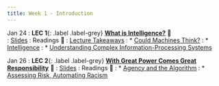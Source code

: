 ```yaml
---
title: Week 1 - Introduction
---
```


Jan 24
: **LEC 1**{: .label .label-grey} **[What is Intelligence?](https://harvard.hosted.panopto.com/Panopto/Pages/Viewer.aspx?id=6709f778-669e-44a8-ac5c-ae270165421c)** 🎥  
        : [Slides](https://canvas.harvard.edu/files/14215632/download?download_frd=1) 
: Readings 📖
        : [Lecture Takeaways](https://canvas.harvard.edu/files/14218488/download?download_frd=1)
: * [Could Machines Think?](https://canvas.harvard.edu/files/14184273/download?download_frd=1)
: * [Intelligence](https://canvas.harvard.edu/files/14184275/download?download_frd=1)
: * [Understanding Complex Information-Processing Systems](https://canvas.harvard.edu/files/14205722/download?download_frd=1)

Jan 26
: **LEC 2**{: .label .label-grey} **[With Great Power Comes Great Responsibility](#)** 🎥 
    : [Slides](#) 
: Readings 📖
: * [Agency and the Algorithm](https://canvas.harvard.edu/files/14218470/download?download_frd=1)
: * [Assessing Risk, Automating Racism](https://canvas.harvard.edu/files/14218471/download?download_frd=1)
